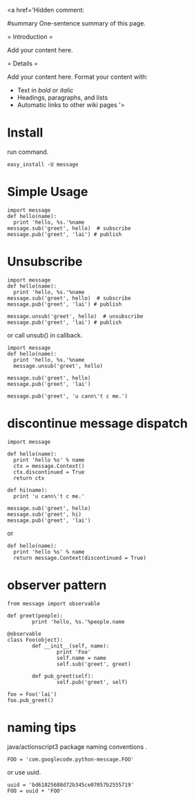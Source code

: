 <a href='Hidden comment: 


#summary One-sentence summary of this page.

= Introduction =

Add your content here.


= Details =

Add your content here.  Format your content with:
* Text in *bold* or _italic_
* Headings, paragraphs, and lists
* Automatic links to other wiki pages
'></a>

# Install #
run command.
```
easy_install -U message  
```
# Simple Usage #
```
import message  
def hello(name):  
  print 'hello, %s.'%name  
message.sub('greet', hello)  # subscribe  
message.pub('greet', 'lai') # publish  
```
# Unsubscribe #
```
import message  
def hello(name):  
  print 'hello, %s.'%name  
message.sub('greet', hello)  # subscribe  
message.pub('greet', 'lai') # publish  

message.unsub('greet', hello)  # unsubscribe  
message.pub('greet', 'lai') # publish  
```
or call unsub() in callback.
```
import message  
def hello(name):  
  print 'hello, %s.'%name  
  message.unsub('greet', hello)  
      
message.sub('greet', hello)  
message.pub('greet', 'lai')  
      
message.pub('greet', 'u cann\'t c me.')  
```
# discontinue message dispatch #
```
import message

def hello(name):
  print 'hello %s' % name
  ctx = message.Context()
  ctx.discontinued = True
  return ctx

def hi(name):
  print 'u cann\'t c me.'

message.sub('greet', hello)
message.sub('greet', hi)
message.pub('greet', 'lai')
```
or
```
def hello(name):
  print 'hello %s' % name
  return message.Context(discontinued = True)
```
# observer pattern #
```
from message import observable

def greet(people):
        print 'hello, %s.'%people.name

@observable
class Foo(object):
        def __init__(self, name):
                print 'Foo'
                self.name = name
                self.sub('greet', greet)

        def pub_greet(self):
                self.pub('greet', self)

foo = Foo('lai')
foo.pub_greet()
```
# naming tips #
java/actionscript3 package naming conventions .
```
FOO = 'com.googlecode.python-message.FOO'
```
or use uuid.
```
uuid = 'bd61825688d72b345ce07057b2555719'
FOO = uuid + 'FOO'
```